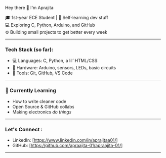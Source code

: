 Hey there 👋 I'm Aprajita

🎓 1st-year ECE Student | 🧠 Self-learning dev stuff  
💻 Exploring C, Python, Arduino, and GitHub  
⚙️ Building small projects to get better every week

---

### Tech Stack (so far):
- 💻 Languages: C, Python, a lil’ HTML/CSS
- 🔌 Hardware: Arduino, sensors, LEDs, basic circuits
- 🔧 Tools: Git, GitHub, VS Code

---

### 🌱 Currently Learning
- How to write cleaner code  
- Open Source & GitHub collabs  
- Making electronics *do things*
---

###  Let's Connect :
- LinkedIn: [https://www.linkedin.com/in/aprajitaa01/]
- GitHub: [https://github.com/apraajita-01/apraajita-01/]

---


<!--
**apraajita-01/apraajita-01** is a ✨ _special_ ✨ repository because its `README.md` (this file) appears on your GitHub profile.

Here are some ideas to get you started:

- 🔭 I’m currently working on ...
- 🌱 I’m currently learning ...
- 👯 I’m looking to collaborate on ...
- 🤔 I’m looking for help with ...
- 💬 Ask me about ...
- 📫 How to reach me: ...
- 😄 Pronouns: ...
- ⚡ Fun fact: ...
-->
